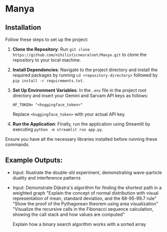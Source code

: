 # Manya

## Installation

Follow these steps to set up the project:

1. **Clone the Repository**: Run `git clone https://github.com/nihilisticneuralnet/Manya.git` to clone the repository to your local machine.

2. **Install Dependencies**: Navigate to the project directory and install the required packages by running `cd <repository-directory>` followed by `pip install -r requirements.txt`. 

3. **Set Up Environment Variables**: In the `.env` file in the project root directory and insert your Gemini and Sarvam API keys as follows:
   ```plaintext
   HF_TOKEN= "<huggingface_token>"
   ```
   Replace `<huggingface_token>` with your actual API key.

4. **Run the Application**: Finally, run the application using Streamlit by executing `python -m streamlit run app.py`.

Ensure you have all the necessary libraries installed before running these commands.

## Example Outputs:

- Input: Illustrate the double-slit experiment, demonstrating wave-particle duality and interference patterns

- Input: Demonstrate Dijkstra's algorithm for finding the shortest path in a weighted graph
    "Explain the concept of normal distribution with visual representation of mean, standard deviation, and the 68-95-99.7 rule"
    "Show the proof of the Pythagorean theorem using area visualization"
    "Visualize the recursive calls in the Fibonacci sequence calculation, showing the call stack and how values are computed"

    Explain how a binary search algorithm works with a sorted array

